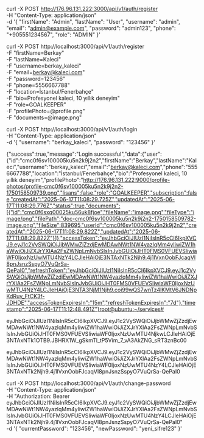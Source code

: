 curl -X POST http://176.96.131.222:3000/api/v1/auth/register \
  -H "Content-Type: application/json" \
  -d '{
    "firstName": "Admin",
    "lastName": "User", 
    "username": "admin",
    "email": "admin@example.com",
    "password": "admin123",
    "phone": "+905551234567",
    "role": "ADMIN"
  }'





  curl -X POST http://localhost:3000/api/v1/auth/register \
  -F "firstName=Berkay" \
  -F "lastName=Kaleci" \
  -F "username=berkay_kaleci" \
  -F "email=berkay@kaleci.com" \
  -F "password=123456" \
  -F "phone=5556667788" \
  -F "location=İstanbul/Fenerbahçe" \
  -F "bio=Profesyonel kaleci, 10 yıllık deneyim" \
  -F "role=GOALKEEPER" \
  -F "profilePhoto=@profile.png" \
  -F "documents=@image.png"




curl -X POST http://localhost:3000/api/v1/auth/login \
  -H "Content-Type: application/json" \
  -d '{
    "username": "berkay_kaleci",
    "password": "123456"
  }'



{"success":true,"message":"Login successful","data":{"user":{"id":"cmc0f6sv100005ku5n2k9j2n2","firstName":"Berkay","lastName":"Kaleci","username":"berkay_kaleci","email":"berkay@kaleci.com","phone":"5556667788","location":"İstanbul/Fenerbahçe","bio":"Profesyonel kaleci, 10 yıllık deneyim","profilePhoto":"http://176.96.131.222:9000/profile-photos/profile-cmc0f6sv100005ku5n2k9j2n2-1750158509739.png","lisans":false,"role":"GOALKEEPER","subscription":false,"createdAt":"2025-06-17T11:08:29.725Z","updatedAt":"2025-06-17T11:08:29.776Z","status":true,"documents":[{"id":"cmc0f6sxq00025ku56uk8fjoe","fileName":"image.png","fileType":"image/png","filePath":"doc-cmc0f6sv100005ku5n2k9j2n2-1750158509782-image.png","fileSize":839695,"userId":"cmc0f6sv100005ku5n2k9j2n2","createdAt":"2025-06-17T11:08:29.822Z","updatedAt":"2025-06-17T11:08:29.822Z"}]},"accessToken":"eyJhbGciOiJIUzI1NiIsInR5cCI6IkpXVCJ9.eyJ1c2VySWQiOiJjbWMwZjZzdjEwMDAwNWt1NW4yazlqMm4yIiwiZW1haWwiOiJiZXJrYXlAa2FsZWNpLmNvbSIsInJvbGUiOiJHT0FMS0VFUEVSIiwiaWF0IjoxNzUwMTU4NzY4LCJleHAiOjE3NTAxNTk2Njh9.4j1lVxnOobFJcaqVI8pnJsnzSspyO7VuQrSa-QePaI0","refreshToken":"eyJhbGciOiJIUzI1NiIsInR5cCI6IkpXVCJ9.eyJ1c2VySWQiOiJjbWMwZjZzdjEwMDAwNWt1NW4yazlqMm4yIiwiZW1haWwiOiJiZXJrYXlAa2FsZWNpLmNvbSIsInJvbGUiOiJHT0FMS0VFUEVSIiwiaWF0IjoxNzUwMTU4NzY4LCJleHAiOjE3NTA3NjM1Njh9.coi99wQS7wnTz4lKMtV6JNDNpKdRuv_FtCK3f-JDHDE","accessTokenExpiresIn":"15m","refreshTokenExpiresIn":"7d"},"timestamp":"2025-06-17T11:12:48.491Z"}root@ubuntu:~/services# 


eyJhbGciOiJIUzI1NiIsInR5cCI6IkpXVCJ9.eyJ1c2VySWQiOiJjbWMwZjZzdjEwMDAwNWt1NW4yazlqMm4yIiwiZW1haWwiOiJiZXJrYXlAa2FsZWNpLmNvbSIsInJvbGUiOiJHT0FMS0VFUEVSIiwiaWF0IjoxNzUwMTU4NjkwLCJleHAiOjE3NTAxNTk1OTB9.JBHRX1W_gSkmTl_tP5Vim_7_vA3AkZNG_sRT3znBc00




eyJhbGciOiJIUzI1NiIsInR5cCI6IkpXVCJ9.eyJ1c2VySWQiOiJjbWMwZjZzdjEwMDAwNWt1NW4yazlqMm4yIiwiZW1haWwiOiJiZXJrYXlAa2FsZWNpLmNvbSIsInJvbGUiOiJHT0FMS0VFUEVSIiwiaWF0IjoxNzUwMTU4NzY4LCJleHAiOjE3NTAxNTk2Njh9.4j1lVxnOobFJcaqVI8pnJsnzSspyO7VuQrSa-QePaI0



curl -X POST http://localhost:3000/api/v1/auth/change-password \
  -H "Content-Type: application/json" \
  -H "Authorization: Bearer eyJhbGciOiJIUzI1NiIsInR5cCI6IkpXVCJ9.eyJ1c2VySWQiOiJjbWMwZjZzdjEwMDAwNWt1NW4yazlqMm4yIiwiZW1haWwiOiJiZXJrYXlAa2FsZWNpLmNvbSIsInJvbGUiOiJHT0FMS0VFUEVSIiwiaWF0IjoxNzUwMTU4NzY4LCJleHAiOjE3NTAxNTk2Njh9.4j1lVxnOobFJcaqVI8pnJsnzSspyO7VuQrSa-QePaI0" \
  -d '{
    "currentPassword": "123456",
    "newPassword": "yeni_sifre123"
  }'